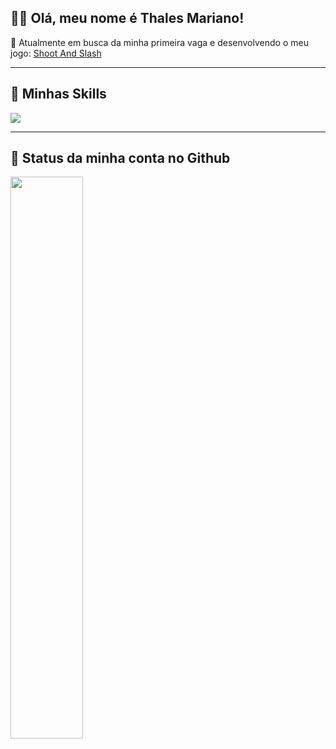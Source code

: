 ## 👋🏽 Olá, meu nome é <strong>Thales Mariano!</strong>

📣 Atualmente em busca da minha primeira vaga e desenvolvendo o meu jogo: <a href="https://github.com/thalesmariiano/shoot-and-slash">Shoot And Slash</a>

---

## 🚀 Minhas Skills
<a href="https://github.com/thalesmariiano">
  <img src="https://skillicons.dev/icons?i=vuejs,tailwindcss,html,css,javascript,laravel" />
</a>

---

## 💾 Status da minha conta no Github
<a href="https://github.com/thalesmariiano">
  <img height="48%" src="https://github-readme-stats.vercel.app/api?username=thalesmariiano&show_icons=true&theme=dark&include_all_commits=true&count_private=true"/><br>
</div>
</div>
